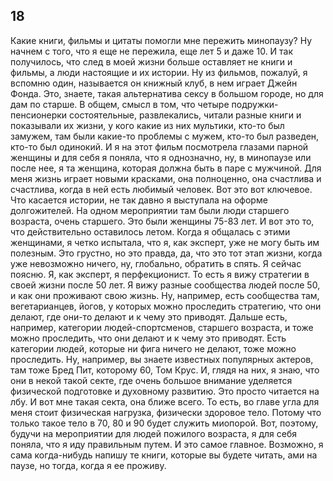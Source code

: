 ## 18
Какие книги, фильмы и цитаты помогли мне пережить минопаузу? Ну начнем с того, что я еще не пережила, еще лет 5 и даже 10. И так получилось, что след в моей жизни больше оставляет не книги и фильмы, а люди настоящие и их истории. Ну из фильмов, пожалуй, я вспомню один, называется он книжный клуб, в нем играет Джейн Фонда. Это, знаете, такая альтернатива сексу в большом городе, но для дам по старше. В общем, смысл в том, что четыре подружки-пенсионерки состоятельные, развлекались, читали разные книги и показывали их жизни, у кого какие из них мультики, кто-то был замужем, там были какие-то проблемы с мужем, кто-то был разведен, кто-то был одинокий. И я на этот фильм посмотрела глазами парной женщины и для себя я поняла, что я однозначно, ну, в минопаузе или после нее, я та женщина, которая должна быть в паре с мужчиной. Для меня жизнь играет новыми красками, она полноценно, она счастлива и счастлива, когда в ней есть любимый человек. Вот это вот ключевое. Что касается истории, не так давно я выступала на оформе долгожителей. На одном мероприятии там были люди старшего возраста, очень старшего. Это были женщины 75-83 лет. И вот это то, что действительно оставилось летом. Когда я общалась с этими женщинами, я четко испытала, что я, как эксперт, уже не могу быть им полезным. Это грустно, но это правда, да, что это тот этап жизни, когда уже невозможно ничего, ну, глобально, обратить в спять. Я сейчас поясню. Я, как эксперт, я перфекционист. То есть я вижу стратегии в своей жизни после 50 лет. Я вижу разные сообщества людей после 50, и как они проживают свою жизнь. Ну, например, есть сообщества там, вегетарианцев, йогов, у которых можно проследить стратегию, что они делают, где они-то делают и к чему это приводят. Дальше есть, например, категории людей-спортсменов, старшего возраста, и тоже можно проследить, что они делают и к чему это приводят. Есть категории людей, которые ни фига ничего не делают, тоже можно проследить. Ну, например, вы знаете известных популярных актеров, там тоже Бред Пит, которому 60, Том Крус. И, глядя на них, я знаю, что они в некой такой секте, где очень большое внимание уделяется физической подготовке и духовному развитию. Это просто читается на лбу. И вот мне такая секта, она ближе всего. То есть, во главе угла для меня стоит физическая нагрузка, физически здоровое тело. Потому что только такое тело в 70, 80 и 90 будет служить миопорой. Вот, поэтому, будучи на мероприятии для людей пожилого возраста, я для себя поняла, что я иду правильным путем. И это самое главное. Возможно, я сама когда-нибудь напишу те книги, которые вы будете читать, ами на паузе, но тогда, когда я ее проживу.

